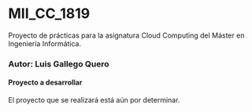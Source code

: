 # MII_CC_1819

Proyecto de prácticas para la asignatura Cloud Computing del Máster en Ingeniería Informática.

### Autor: Luis Gallego Quero

#### Proyecto a desarrollar

El proyecto que se realizará está aún por determinar.
